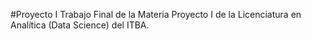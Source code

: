 #Proyecto I
Trabajo Final de la Materia Proyecto I de la Licenciatura en Analítica (Data Science) del ITBA.
